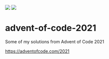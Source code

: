 ![](https://img.shields.io/badge/days%20completed-0-red)
![](https://img.shields.io/badge/stars%20⭐-0-yellow)

# advent-of-code-2021
Some of my solutions from Advent of Code 2021 

https://adventofcode.com/2021
